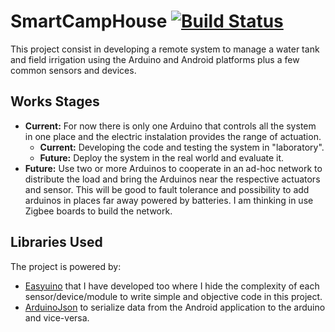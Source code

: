 # SmartCampHouse [![Build Status](https://travis-ci.org/Strabox/SmartCampHouse.svg?branch=master)](https://travis-ci.org/Strabox/SmartCampHouse)

This project consist in developing a remote system to manage a water tank and field irrigation using the Arduino and Android platforms plus a few common sensors and devices.

## Works Stages

* **Current:** For now there is only one Arduino that controls all the system in one place and the electric instalation provides the range of actuation.
  - **Current:** Developing the code and testing the system in "laboratory".
  - **Future:** Deploy the system in the real world and evaluate it.
* **Future:** Use two or more Arduinos to cooperate in an ad-hoc network to distribute the load and bring the Arduinos near the respective actuators and sensor. This will be good to fault tolerance and possibility to add arduinos in places far away powered by batteries. I am thinking in use Zigbee boards to build the network.

## Libraries Used

The project is powered by:
* [Easyuino](https://github.com/Strabox/Easyuino) that I have developed too where I hide the complexity of each sensor/device/module to write simple and objective code in this project.
* [ArduinoJson](https://github.com/bblanchon/ArduinoJson) to serialize data from the Android application to the arduino and vice-versa.
